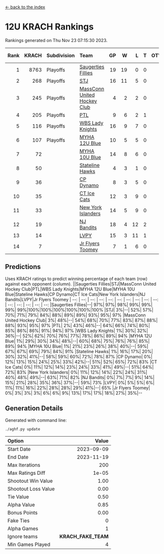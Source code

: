 [<- back to the index](readme.md)
# 12U KRACH Rankings
Rankings generated on Thu Nov 23 07:15:30 2023.

Rank|KRACH|Subdivision|Team|GP|W|L|T|OTW|OTL|SoS|Exp Wins|Win Diff
---:|---:|:---|:---|---:|---:|---:|---:|---:|---:|---:|---:|---:
1|8763|Playoffs|[Saugerties Fillies](https://gamesheetstats.com/seasons/3663/teams/140805/schedule)|19|19|0|0|0|0|80|19.8|-0.0
2|268|Playoffs|[STJ](https://gamesheetstats.com/seasons/3663/teams/140800/schedule)|16|11|5|0|1|0|1107|11.9|0.0
3|245|Playoffs|[MassConn United Hockey Club](https://gamesheetstats.com/seasons/3663/teams/140797/schedule)|4|2|2|0|1|0|1852|2.9|0.0
4|205|Playoffs|[PTL](https://gamesheetstats.com/seasons/3663/teams/140791/schedule)|9|6|2|1|0|1|97|7.4|0.0
5|116|Playoffs|[WBS Lady Knights](https://gamesheetstats.com/seasons/3663/teams/140808/schedule)|16|9|7|0|0|0|1617|9.9|0.0
6|107|Playoffs|[MYHA 12U Blue](https://gamesheetstats.com/seasons/3663/teams/140799/schedule)|10|5|5|0|0|1|900|5.9|0.0
7|72||[MYHA 10U Blue](https://gamesheetstats.com/seasons/3663/teams/140806/schedule)|14|8|6|0|0|1|651|8.9|0.0
8|50||[Stateline Hawks](https://gamesheetstats.com/seasons/3663/teams/174606/schedule)|4|3|1|0|0|1|16|3.9|0.0
9|36||[CP Dynamo](https://gamesheetstats.com/seasons/3663/teams/140802/schedule)|8|3|5|0|0|1|1036|3.9|0.0
10|35||[CT Ice Cats](https://gamesheetstats.com/seasons/3663/teams/140801/schedule)|12|3|9|0|1|1|1441|3.9|0.0
11|33||[New York Islanders](https://gamesheetstats.com/seasons/3663/teams/140809/schedule)|14|5|9|0|1|0|1222|5.9|0.0
12|19||[NJ Bandits](https://gamesheetstats.com/seasons/3663/teams/140807/schedule)|18|4|12|2|1|0|1889|5.9|0.0
13|14||[LVPY](https://gamesheetstats.com/seasons/3663/teams/140804/schedule)|15|3|11|1|2|0|630|4.4|0.0
14|7||[Jr Flyers Toomey](https://gamesheetstats.com/seasons/3663/teams/140803/schedule)|7|1|6|0|0|1|45|1.9|0.0

## Predictions
Uses KRACH ratings to predict winning percentage of each team (row) against each opponent (column).
||Saugerties Fillies|STJ|MassConn United Hockey Club|PTL|WBS Lady Knights|MYHA 12U Blue|MYHA 10U Blue|Stateline Hawks|CP Dynamo|CT Ice Cats|New York Islanders|NJ Bandits|LVPY|Jr Flyers Toomey
| --: | --: | --: | --: | --: | --: | --: | --: | --: | --: | --: | --: | --: | --: | --: 
|Saugerties Fillies|--| 97%| 97%| 98%| 99%| 99%| 99%| 99%|100%|100%|100%|100%|100%|100%
|STJ|  3%|--| 52%| 57%| 70%| 71%| 79%| 84%| 88%| 89%| 89%| 93%| 95%| 97%
|MassConn United Hockey Club|  3%| 48%|--| 54%| 68%| 70%| 77%| 83%| 87%| 88%| 88%| 93%| 95%| 97%
|PTL|  2%| 43%| 46%|--| 64%| 66%| 74%| 80%| 85%| 86%| 86%| 91%| 94%| 97%
|WBS Lady Knights|  1%| 30%| 32%| 36%|--| 52%| 62%| 70%| 76%| 77%| 78%| 86%| 89%| 94%
|MYHA 12U Blue|  1%| 29%| 30%| 34%| 48%|--| 60%| 68%| 75%| 76%| 76%| 85%| 89%| 94%
|MYHA 10U Blue|  1%| 21%| 23%| 26%| 38%| 40%|--| 59%| 67%| 67%| 69%| 79%| 84%| 91%
|Stateline Hawks|  1%| 16%| 17%| 20%| 30%| 32%| 41%|--| 58%| 59%| 60%| 72%| 78%| 87%
|CP Dynamo|  0%| 12%| 13%| 15%| 24%| 25%| 33%| 42%|--| 51%| 52%| 65%| 72%| 83%
|CT Ice Cats|  0%| 11%| 12%| 14%| 23%| 24%| 33%| 41%| 49%|--| 51%| 64%| 72%| 83%
|New York Islanders|  0%| 11%| 12%| 14%| 22%| 24%| 31%| 40%| 48%| 49%|--| 63%| 71%| 82%
|NJ Bandits|  0%|  7%|  7%|  9%| 14%| 15%| 21%| 28%| 35%| 36%| 37%|--| 59%| 73%
|LVPY|  0%|  5%|  5%|  6%| 11%| 11%| 16%| 22%| 28%| 28%| 29%| 41%|--| 65%
|Jr Flyers Toomey|  0%|  3%|  3%|  3%|  6%|  6%|  9%| 13%| 17%| 17%| 18%| 27%| 35%|--

## Generation Details

Generated with command line:
```
./aghf.py update
```

| Option | Value |
| :----- | ----: |
| Start Date | 2023-09-09 |
| End Date | 2023-11-19 |
| Max Iterations | 200 |
| Max Ratings Diff | 1e-05 |
| Shootout Win Value | 1.00 |
| Shootout Loss Value | 0.00 |
| Tie Value | 0.50 |
| Alpha Value | 0.85 |
| Bonus Points | 0.00 |
| Fake Ties | 0 |
| Alpha Games | 1 |
| Ignore teams | __KRACH_FAKE_TEAM__ |
| Min Games Played | 4 |

